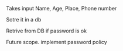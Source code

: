 Takes input Name, Age, Place, Phone number

Sotre it in a db

Retrive from DB if password is ok

Future scope. implement password policy